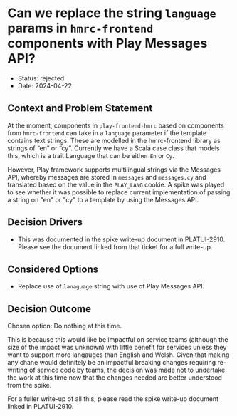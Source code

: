 # Can we replace the string `language` params in `hmrc-frontend` components with Play Messages API?

* Status: rejected
* Date: 2024-04-22

## Context and Problem Statement

At the moment, components in `play-frontend-hmrc` based on components from `hmrc-frontend` can take in a `language` parameter 
if the template contains text strings. These are modelled in the hmrc-frontend library as strings of “en” or “cy”. 
Currently we have a Scala case class that models this, which is a trait Language that can be either `En` or `Cy`.

However, Play framework supports multilingual strings via the Messages API, whereby messages are stored in `messages` 
and `messages.cy` and translated based on the value in the `PLAY_LANG` cookie. A spike was played to see whether it was
possible to replace current implementation of passing a string on "en" or "cy" to a template by using the Messages API.

## Decision Drivers

* This was documented in the spike write-up document in PLATUI-2910. Please see the document linked from that ticket for
  a full write-up.

## Considered Options

* Replace use of `lanaguage` string with use of Play Messages API.

## Decision Outcome

Chosen option: Do nothing at this time. 

This is because this would like be impactful on service teams (although the size of the impact was unknown) with little 
benefit for services unless they want to support more langauges than English and Welsh. Given that making any chane 
would definitely be an impactful breaking changes requiring re-writing of service code by teams, the decision was made
not to undertake the work at this time now that the changes needed are better understood from the spike.

For a fuller write-up of all this, please read the spike write-up document linked in PLATUI-2910.

